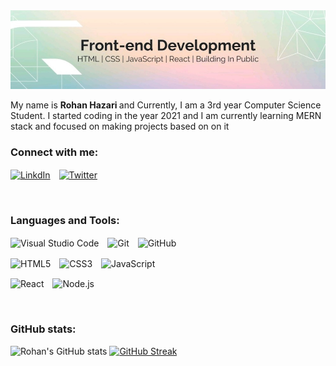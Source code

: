 <img src="banner.jpeg">
<br/>



My name is <b> Rohan Hazari </b> and Currently, I am a 3rd year Computer Science Student. I started coding in the year 2021 and I am currently learning MERN stack and focused on making projects based on on it



### Connect with me:
 [<img align="center" alt="LinkdIn" width="22px" src="https://cdn.jsdelivr.net/gh/devicons/devicon/icons/linkedin/linkedin-original.svg"  style="padding-right:10px;"/>](https://www.linkedin.com/in/rohan-hazari-1a1199216/) [<img align="center" alt="Twitter" width="22px" src="https://cdn.jsdelivr.net/gh/devicons/devicon/icons/twitter/twitter-original.svg"  style="padding-right:10px;"/>](https://twitter.com/rohanhzri) 


<br>



### Languages and Tools:

<img align="center" alt="Visual Studio Code" width="36px" src="https://cdn.jsdelivr.net/gh/devicons/devicon/icons/vscode/vscode-original.svg" style="padding-right:10px;" /> 
<img align="center" alt="Git" width="36px" src="https://cdn.jsdelivr.net/gh/devicons/devicon/icons/git/git-original.svg" style="padding-right:10px" />  <img align="center" alt="GitHub" width="36px" src="https://cdn.jsdelivr.net/gh/devicons/devicon/icons/github/github-original.svg" style="padding-right:10px" /> 

<img align="center" alt="HTML5" width="36px" src="https://cdn.jsdelivr.net/gh/devicons/devicon/icons/html5/html5-original.svg" style="padding-right:10px;" />  <img align="center" alt="CSS3" width="36px" src="https://cdn.jsdelivr.net/gh/devicons/devicon/icons/css3/css3-original.svg" style="padding-right:10px;" />  <img align="center" alt="JavaScript" width="36px" src="https://cdn.jsdelivr.net/gh/devicons/devicon/icons/javascript/javascript-original.svg" style="padding-right:10px;" /> 


<img align="center" alt="React" width="36px" src="https://cdn.jsdelivr.net/gh/devicons/devicon/icons/react/react-original.svg" style="padding-right:10px;" /> <img align="center" alt="Node.js" width="36px" src="https://cdn.jsdelivr.net/gh/devicons/devicon/icons/nodejs/nodejs-original.svg" style="padding-right:10px;" />  



<br />


### GitHub stats:
![Rohan's GitHub stats](https://github-readme-stats.vercel.app/api?username=Rohan-Hazari&show_icons=true&theme=radical)
[![GitHub Streak](https://github-readme-streak-stats.herokuapp.com?user=Rohan-Hazari&theme=radical)](https://git.io/streak-stats)



